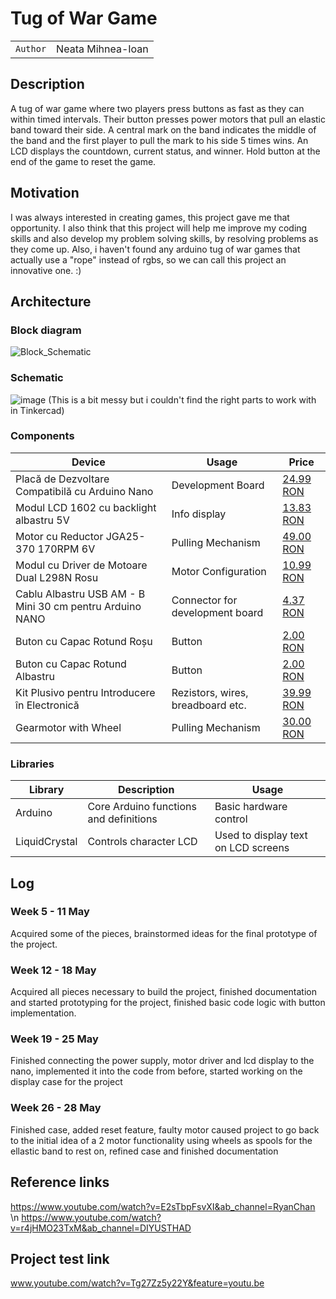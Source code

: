 # Tug of War Game

| | |
|-|-|
|`Author` | Neata Mihnea-Ioan |

## Description

A tug of war game where two players press buttons as fast as they can within timed intervals. Their button presses power motors that pull an elastic band toward their side. A central mark on the band indicates the middle of the band and the first player to pull the mark to his side 5 times wins. An LCD displays the countdown, current status, and winner. Hold button at the end of the game to reset the game.

## Motivation

I was always interested in creating games, this project gave me that opportunity. I also think that this project will help me improve my coding skills and also develop my problem solving skills, by resolving problems as they come up. Also, i haven't found any arduino tug of war games that actually use a "rope" instead of rgbs, so we can call this project an innovative one. :)

## Architecture

### Block diagram

![Block_Schematic](https://github.com/user-attachments/assets/b00a39b4-e2ff-4927-b1e3-b2d3d738a488)


### Schematic

![image](https://github.com/user-attachments/assets/d95d7ab6-fc43-4267-8fe9-d1b2f85bae80)
(This is a bit messy but i couldn't find the right parts to work with in Tinkercad)

### Components

| Device | Usage | Price |
|--------|--------|-------|
| Placă de Dezvoltare Compatibilă cu Arduino Nano | Development Board | [24.99 RON](https://www.optimusdigital.ro/ro/compatibile-cu-arduino-nano/1686-placa-de-dezvoltare-compatibila-cu-arduino-nano-atmega328p-i-ch340.html) |
| Modul LCD 1602 cu backlight albastru 5V | Info display | [13.83 RON](https://www.optimusdigital.ro/ro/optoelectronice-lcd-uri/94-modul-lcd-1602-cu-backlight-albastru-de-5-v.html) |
| Motor cu Reductor JGA25-370 170RPM 6V | Pulling Mechanism | [49.00 RON](https://www.optimusdigital.ro/ro/motoare-motoare-cu-reductor-de-25-mm/12256-motor-cu-reductor-jga25-370-6v-170-rpm.html) |
| Modul cu Driver de Motoare Dual L298N Rosu | Motor Configuration | [10.99 RON](www.optimusdigital.ro/ro/drivere-de-motoare-cu-perii/145-driver-de-motoare-dual-l298n.html) |
| Cablu Albastru USB AM - B Mini 30 cm pentru Arduino NANO | Connector for development board | [4.37 RON](https://www.optimusdigital.ro/ro/cabluri-cabluri-usb/3147-cablu-albastru-usb-am-b-mini-30-cm-pentru-arduino-nano.html) |
| Buton cu Capac Rotund Roșu | Button | [2.00 RON](https://www.optimusdigital.ro/ro/butoane-i-comutatoare/1114-buton-cu-capac-rotund-rou.html) |
| Buton cu Capac Rotund Albastru | Button | [2.00 RON](https://www.optimusdigital.ro/ro/altele/1118-buton-cu-capac-rotund-albastru.html) |
| Kit Plusivo pentru Introducere în Electronică | Rezistors, wires, breadboard etc. | [39.99 RON](www.optimusdigital.ro/ro/kituri/12026-kit-plusivo-pentru-introducere-in-electronica-0721248990075.html) |
| Gearmotor with Wheel | Pulling Mechanism | [30.00 RON](https://www.optimusdigital.ro/ro/motoare-motoare-cu-reductor-de-25-mm/12256-motor-cu-reductor-jga25-370-6v-170-rpm.html) |

### Libraries

| Library | Description | Usage |
|--------|--------|-------|
|Arduino|Core Arduino functions and definitions|Basic hardware control|
|LiquidCrystal|Controls character LCD|Used to display text on LCD screens|

## Log

### Week 5 - 11 May
Acquired some of the pieces, brainstormed ideas for the final prototype of the project.
### Week 12 - 18 May
Acquired all pieces necessary to build the project, finished documentation and started prototyping for the project, finished basic code logic with button implementation.
### Week 19 - 25 May
Finished connecting the power supply, motor driver and lcd display to the nano, implemented it into the code from before, started working on the display case for the project
### Week 26 - 28 May
Finished case, added reset feature, faulty motor caused project to go back to the initial idea of a 2 motor functionality using wheels as spools for the ellastic band to rest on, refined case and finished documentation

## Reference links
https://www.youtube.com/watch?v=E2sTbpFsvXI&ab_channel=RyanChan \n
https://www.youtube.com/watch?v=r4jHMO23TxM&ab_channel=DIYUSTHAD

## Project test link
www.youtube.com/watch?v=Tg27Zz5y22Y&feature=youtu.be

